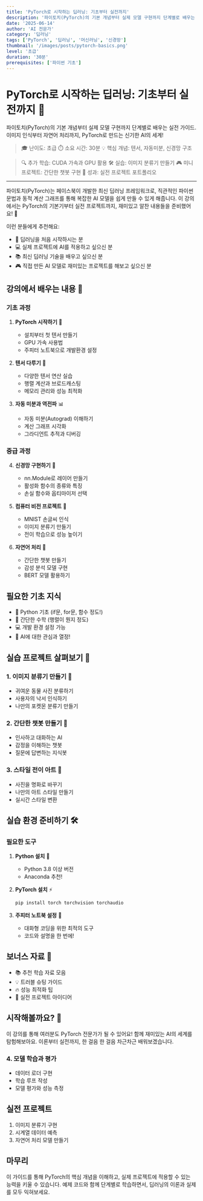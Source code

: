 ```yaml
---
title: 'PyTorch로 시작하는 딥러닝: 기초부터 실전까지'
description: '파이토치(PyTorch)의 기본 개념부터 실제 모델 구현까지 단계별로 배우는 실전 가이드. 이미지 인식부터 자연어 처리까지, PyTorch로 만드는 신기한 AI의 세계!'
date: '2025-06-14'
author: 'AI 전문가'
category: '딥러닝'
tags: ['PyTorch', '딥러닝', '머신러닝', '신경망']
thumbnail: '/images/posts/pytorch-basics.png'
level: '초급'
duration: '30분'
prerequisites: ['파이썬 기초']
---
```


# PyTorch로 시작하는 딥러닝: 기초부터 실전까지 🚀

파이토치(PyTorch)의 기본 개념부터 실제 모델 구현까지 단계별로 배우는 실전 가이드. 이미지 인식부터 자연어 처리까지, PyTorch로 만드는 신기한 AI의 세계!

> 🎓 난이도: 초급
> ⏱️ 소요 시간: 30분
> 💡 핵심 개념: 텐서, 자동미분, 신경망 구조

> 🔍 추가 학습: CUDA 가속과 GPU 활용
> 🛠️ 실습: 이미지 분류기 만들기
> 🎮 미니 프로젝트: 간단한 챗봇 구현
> 🌟 성과: 실전 프로젝트 포트폴리오

---

파이토치(PyTorch)는 페이스북이 개발한 최신 딥러닝 프레임워크로, 직관적인 파이썬 문법과 동적 계산 그래프를 통해 복잡한 AI 모델을 쉽게 만들 수 있게 해줍니다. 이 강의에서는 PyTorch의 기본기부터 실전 프로젝트까지, 재미있고 알찬 내용들을 준비했어요! 🌟

이런 분들에게 추천해요:
- 🌱 딥러닝을 처음 시작하시는 분
- 💻 실제 프로젝트에 AI를 적용하고 싶으신 분
- 📚 최신 딥러닝 기술을 배우고 싶으신 분
- 🎮 직접 만든 AI 모델로 재미있는 프로젝트를 해보고 싶으신 분

## 강의에서 배우는 내용 🎯

### 기초 과정
1. **PyTorch 시작하기** 🌟
   - 설치부터 첫 텐서 만들기
   - GPU 가속 사용법
   - 주피터 노트북으로 개발환경 설정

2. **텐서 다루기** 🔢
   - 다양한 텐서 연산 실습
   - 행렬 계산과 브로드캐스팅
   - 메모리 관리와 성능 최적화

3. **자동 미분과 역전파** 📊
   - 자동 미분(Autograd) 이해하기
   - 계산 그래프 시각화
   - 그라디언트 추적과 디버깅

### 중급 과정
4. **신경망 구현하기** 🧠
   - nn.Module로 레이어 만들기
   - 활성화 함수의 종류와 특징
   - 손실 함수와 옵티마이저 선택

5. **컴퓨터 비전 프로젝트** 👀
   - MNIST 손글씨 인식
   - 이미지 분류기 만들기
   - 전이 학습으로 성능 높이기

6. **자연어 처리** 💬
   - 간단한 챗봇 만들기
   - 감성 분석 모델 구현
   - BERT 모델 활용하기

## 필요한 기초 지식
- 🐍 Python 기초 (if문, for문, 함수 정도!)
- 📐 간단한 수학 (행렬이 뭔지 정도)
- 💻 개발 환경 설정 가능
- 🎯 AI에 대한 관심과 열정!

## 실습 프로젝트 살펴보기 🎨

### 1. 이미지 분류기 만들기 📸
- 귀여운 동물 사진 분류하기
- 사용자의 낙서 인식하기
- 나만의 포켓몬 분류기 만들기

### 2. 간단한 챗봇 만들기 💬
- 인사하고 대화하는 AI
- 감정을 이해하는 챗봇
- 질문에 답변하는 지식봇

### 3. 스타일 전이 아트 🎨
- 사진을 명화로 바꾸기
- 나만의 아트 스타일 만들기
- 실시간 스타일 변환

## 실습 환경 준비하기 🛠️

### 필요한 도구
1. **Python 설치** 🐍
   - Python 3.8 이상 버전
   - Anaconda 추천!

2. **PyTorch 설치** ⚡
   ```bash
   pip install torch torchvision torchaudio
   ```

3. **주피터 노트북 설정** 📘
   - 대화형 코딩을 위한 최적의 도구
   - 코드와 설명을 한 번에!

## 보너스 자료 🎁

- 📚 추천 학습 자료 모음
- 💡 트러블 슈팅 가이드
- 🔥 성능 최적화 팁
- 🌟 실전 프로젝트 아이디어

## 시작해볼까요? 🚀

이 강의를 통해 여러분도 PyTorch 전문가가 될 수 있어요! 함께 재미있는 AI의 세계를 탐험해보아요. 이론부터 실전까지, 한 걸음 한 걸음 차근차근 배워보겠습니다.

### 4. 모델 학습과 평가
- 데이터 로더 구현
- 학습 루프 작성
- 모델 평가와 성능 측정

## 실전 프로젝트
1. 이미지 분류기 구현
2. 시계열 데이터 예측
3. 자연어 처리 모델 만들기

## 마무리
이 가이드를 통해 PyTorch의 핵심 개념을 이해하고, 실제 프로젝트에 적용할 수 있는 능력을 키울 수 있습니다. 예제 코드와 함께 단계별로 학습하면서, 딥러닝의 이론과 실제를 모두 익혀보세요.
